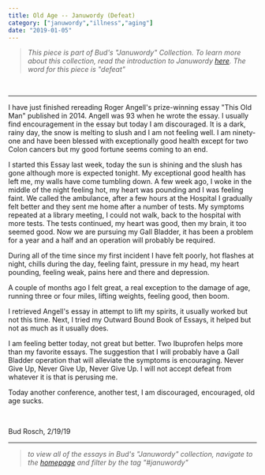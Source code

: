 ```yaml
---
title: Old Age -- Januwordy (Defeat)
category: ["januwordy","illness","aging"]
date: "2019-01-05"
---
```


> *This piece is part of Bud's "Januwordy" Collection. To learn more about this collection, read the introduction to Januwordy [here](https://www.budrosch.com/introduction-to-januwordy). The word for this piece is "defeat"*

<br/>
<hr/>

I have just finished rereading Roger Angell's prize-winning essay "This Old Man" published in 2014.  Angell was 93 when he wrote the essay.  I usually find encouragement in the essay but today I am discouraged.  It is a dark, rainy day, the snow is melting to slush and I am not feeling well.  I am ninety-one and have been blessed with exceptionally good health except for two Colon cancers but my good fortune seems coming to an end.

I started this Essay last week, today the sun is shining and the slush has gone although more is expected tonight.  My exceptional good health has left me, my walls have come tumbling down.  A few week ago, I woke in the middle of the night feeling hot, my heart was pounding and I was feeling faint.  We called the ambulance, after a few hours at the Hospital I gradually felt better and they sent me home after a number of tests.  My symptoms repeated at a library meeting, I could not walk, back to the hospital with more tests.  The tests continued, my heart was good, then my brain, it too seemed good.  Now we are pursuing my Gall Bladder, it has been a problem for a year and a half and an operation will probably be required.

During all of the time since my first incident I have felt poorly, hot flashes at night, chills during the day, feeling faint, pressure in my head, my heart pounding, feeling weak, pains here and there and depression.

A couple of months ago I felt great, a real exception to the damage of age, running three or four miles, lifting weights, feeling good, then boom.

I retrieved Angell's essay in attempt to lift my spirits, it usually worked but not this time.  Next, I tried my Outward Bound Book of Essays, it helped but not as much as it usually does.

I am feeling better today, not great but better.  Two Ibuprofen helps more than my favorite essays.  The suggestion that I will probably have a Gall Bladder operation that will alleviate the symptoms is encouraging.  Never Give Up, Never Give Up, Never Give Up.  I will not accept defeat from whatever it is that is perusing me.

Today another conference, another test, I am discouraged, encouraged, old age sucks.

<br/>

Bud Rosch, 2/19/19

<hr/>

> *to view all of the essays in Bud's "Januwordy" collection, navigate to the [homepage](https://www.budrosch.com) and filter by the tag "#januwordy"*

<br/>
